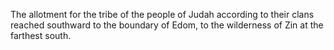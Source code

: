 The allotment for the tribe of the people of Judah according to their clans reached southward to the boundary of Edom, to the wilderness of Zin at the farthest south.
